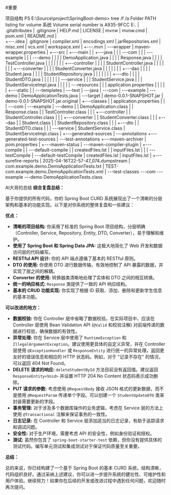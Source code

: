 #重要 

项目结构
PS E:\Source\project\SpringBoot-demo> tree /f /a
Folder PATH listing for volume 系统
Volume serial number is A935-9FCC
E:.
|   .gitattributes
|   .gitignore
|   HELP.md
|   LICENSE
|   mvnw
|   mvnw.cmd
|   pom.xml
|   README.md
|   
+---.idea
|       .gitignore
|       compiler.xml
|       encodings.xml
|       jarRepositories.xml
|       misc.xml
|       vcs.xml
|       workspace.xml
|
+---.mvn
|   \---wrapper
|           maven-wrapper.properties
|
+---src
|   +---main
|   |   +---java
|   |   |   \---com
|   |   |       \---example
|   |   |           \---demo
|   |   |               |   DemoApplication.java
|   |   |               |   Response.java
|   |   |               |   TestController.java
|   |   |               |
|   |   |               +---controller
|   |   |               |       StudentController.java
|   |   |               |
|   |   |               +---converter
|   |   |               |       StudentConverter.java
|   |   |               |
|   |   |               +---dao
|   |   |               |       Student.java
|   |   |               |       StudentRepository.java
|   |   |               |
|   |   |               +---dto
|   |   |               |       StudentDTO.java
|   |   |               |
|   |   |               \---service
|   |   |                       StudentService.java
|   |   |                       StudentServiceImpl.java
|   |   |
|   |   \---resources
|   |       |   application.properties
|   |       |
|   |       +---static
|   |       \---templates
|   \---test
|       \---java
|           \---com
|               \---example
|                   \---demo
|                           DemoApplicationTests.java
|
\---target
    |   demo-0.0.1-SNAPSHOT.jar
    |   demo-0.0.1-SNAPSHOT.jar.original
    |
    +---classes
    |   |   application.properties
    |   |
    |   \---com
    |       \---example
    |           \---demo
    |               |   DemoApplication.class
    |               |   Response.class
    |               |   TestController.class
    |               |
    |               +---controller
    |               |       StudentController.class
    |               |
    |               +---converter
    |               |       StudentConverter.class
    |               |
    |               +---dao
    |               |       Student.class
    |               |       StudentRepository.class
    |               |
    |               +---dto
    |               |       StudentDTO.class
    |               |
    |               \---service
    |                       StudentService.class
    |                       StudentServiceImpl.class
    |
    +---generated-sources
    |   \---annotations
    +---generated-test-sources
    |   \---test-annotations
    +---maven-archiver
    |       pom.properties
    |
    +---maven-status
    |   \---maven-compiler-plugin
    |       +---compile
    |       |   \---default-compile
    |       |           createdFiles.lst
    |       |           inputFiles.lst
    |       |
    |       \---testCompile
    |           \---default-testCompile
    |                   createdFiles.lst
    |                   inputFiles.lst
    |
    +---surefire-reports
    |       2025-04-16T22-57-47_074.dumpstream
    |       com.example.demo.DemoApplicationTests.txt
    |       TEST-com.example.demo.DemoApplicationTests.xml
    |
    \---test-classes
        \---com
            \---example
                \---demo
                        DemoApplicationTests.class

AI大哥的总结
**综合复盘总结：**

基于你提供的所有代码，你的 Spring Boot CURD 系统展现出了一个清晰的分层架构和基本的功能实现。以下是对你系统的整体复盘和一些建议：

**优点：**

- **清晰的项目结构:** 你采用了标准的 Spring Boot 项目结构，分层明确（Controller, Service, Repository, Entity, DTO, Converter），易于理解和维护。
- **使用了 Spring Boot 和 Spring Data JPA:** 这极大地简化了 Web 开发和数据访问层的代码编写。
- **RESTful API 设计:** 你的 API 端点遵循了基本的 RESTful 原则。
- **DTO 的使用:** 你使用 DTO 进行数据传输，有效地控制了 API 暴露的数据，并实现了层之间的解耦。
- **Converter 的使用:** 转换器类清晰地处理了实体和 DTO 之间的相互转换。
- **统一的响应格式:** `Response` 类提供了一致的 API 响应结构。
- **基本的 CRUD 功能实现:** 你实现了根据 ID 获取、添加、删除和更新学生信息的基本功能。

**可以改进的地方：**

- **数据校验:** 你在 Controller 层中省略了数据校验。在实际项目中，应该在 Controller 层使用 Bean Validation API (`@Valid` 和校验注解) 对前端传递的数据进行校验，确保数据的有效性。
- **异常处理:** 你在 Service 层中使用了 `RuntimeException` 和 `IllegalArgumentException`。建议使用更具体的自定义异常，并在 Controller 层使用 `@ExceptionHandler` 或 `ResponseEntity` 进行统一的异常处理，返回更友好的错误信息和相应的 HTTP 状态码。例如，对于 "记录不存在" 的情况，可以返回 404 Not Found。
- **DELETE 请求的响应:** `deleteStudentById` 方法目前没有返回值。建议返回 `ResponseEntity<Void>` 并设置 HTTP 204 No Content 状态码表示成功删除。
- **PUT 请求的参数:** 考虑使用 `@RequestBody` 接收 JSON 格式的更新数据，而不是使用 `@RequestParam` 传递单个字段。可以创建一个 `StudentUpdateDTO` 类来封装需要更新的字段。
- **事务管理:** 对于涉及多个数据库操作的业务逻辑，考虑在 Service 层的方法上使用 `@Transactional` 注解来保证事务的一致性。
- **日志记录:** 在 Controller 和 Service 层添加适当的日志记录，有助于追踪请求和调试问题。
- **安全性:** 对于生产环境，需要考虑 API 的安全性，例如身份验证和授权。
- **测试:** 虽然你包含了 `spring-boot-starter-test` 依赖，但你没有提供具体的测试代码。编写单元测试和集成测试对于保证代码质量至关重要。

**总结：**

总的来说，你已经构建了一个基于 Spring Boot 的基本 CURD 系统，结构清晰，代码组织良好。通过采纳上述建议，你可以进一步提升系统的健壮性、可维护性和用户体验。继续努力！如果你在后续的开发或改进过程中遇到任何问题，欢迎随时再次提问。